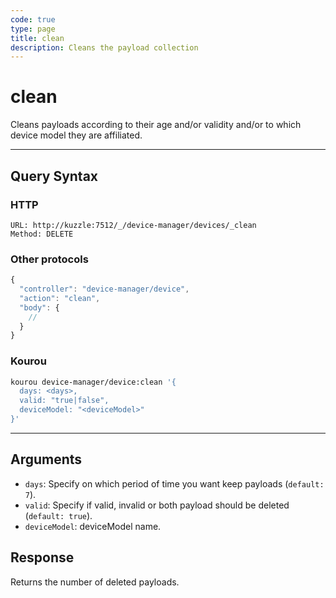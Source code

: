 ```yaml
---
code: true
type: page
title: clean
description: Cleans the payload collection
---
```


# clean

Cleans payloads according to their age and/or validity and/or to which device model they are affiliated.

---

## Query Syntax

### HTTP

```http
URL: http://kuzzle:7512/_/device-manager/devices/_clean
Method: DELETE
```

### Other protocols

```js
{
  "controller": "device-manager/device",
  "action": "clean",
  "body": {
    //
  }
}
```

### Kourou

```bash
kourou device-manager/device:clean '{
  days: <days>,
  valid: "true|false",
  deviceModel: "<deviceModel>"
}'
```

---

## Arguments

- `days`: Specify on which period of time you want keep payloads (`default: 7`).
- `valid`: Specify if valid, invalid or both payload should be deleted (`default: true`).
- `deviceModel`: deviceModel name.

## Response

Returns the number of deleted payloads.